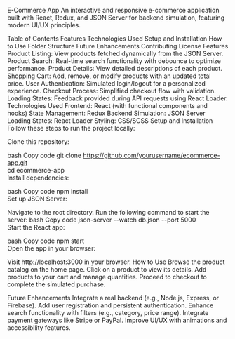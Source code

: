 E-Commerce App
An interactive and responsive e-commerce application built with React, Redux, and JSON Server for backend simulation, featuring modern UI/UX principles.

Table of Contents
Features
Technologies Used
Setup and Installation
How to Use
Folder Structure
Future Enhancements
Contributing
License
Features
Product Listing: View products fetched dynamically from the JSON Server.
Product Search: Real-time search functionality with debounce to optimize performance.
Product Details: View detailed descriptions of each product.
Shopping Cart: Add, remove, or modify products with an updated total price.
User Authentication: Simulated login/logout for a personalized experience.
Checkout Process: Simplified checkout flow with validation.
Loading States: Feedback provided during API requests using React Loader.
Technologies Used
Frontend: React (with functional components and hooks)
State Management: Redux
Backend Simulation: JSON Server
Loading States: React Loader
Styling: CSS/SCSS
Setup and Installation
Follow these steps to run the project locally:

Clone this repository:

bash
Copy code
git clone https://github.com/yourusername/ecommerce-app.git  
cd ecommerce-app  
Install dependencies:

bash
Copy code
npm install  
Set up JSON Server:

Navigate to the root directory.
Run the following command to start the server:
bash
Copy code
json-server --watch db.json --port 5000  
Start the React app:

bash
Copy code
npm start  
Open the app in your browser:

Visit http://localhost:3000 in your browser.
How to Use
Browse the product catalog on the home page.
Click on a product to view its details.
Add products to your cart and manage quantities.
Proceed to checkout to complete the simulated purchase.

Future Enhancements
Integrate a real backend (e.g., Node.js, Express, or Firebase).
Add user registration and persistent authentication.
Enhance search functionality with filters (e.g., category, price range).
Integrate payment gateways like Stripe or PayPal.
Improve UI/UX with animations and accessibility features.

